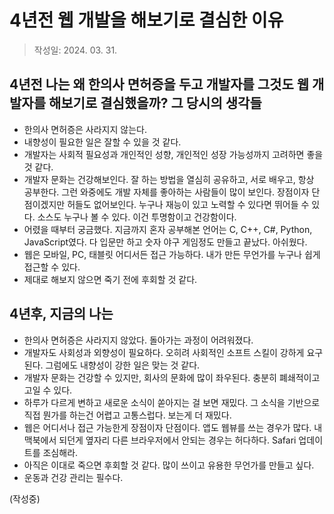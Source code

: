 # 4년전 웹 개발을 해보기로 결심한 이유

> 작성일: 2024. 03. 31.

## 4년전 나는 왜 한의사 면허증을 두고 개발자를 그것도 웹 개발자를 해보기로 결심했을까? 그 당시의 생각들

- 한의사 면허증은 사라지지 않는다.
- 내향성이 필요한 일은 잘할 수 있을 것 같다.
- 개발자는 사회적 필요성과 개인적인 성향, 개인적인 성장 가능성까지 고려하면 좋을 것 같다.
- 개발자 문화는 건강해보인다. 잘 하는 방법을 열심히 공유하고, 서로 배우고, 항상 공부한다. 그런 와중에도 개발 자체를 좋아하는 사람들이 많이 보인다. 장점이자 단점이겠지만 허들도 없어보인다. 누구나 재능이 있고 노력할 수 있다면 뛰어들 수 있다. 소스도 누구나 볼 수 있다. 이건 투명함이고 건강함이다.
- 어렸을 때부터 궁금했다. 지금까지 혼자 공부해본 언어는 C, C++, C#, Python, JavaScript였다. 다 입문만 하고 숫자 야구 게임정도 만들고 끝났다. 아쉬웠다.
- 웹은 모바일, PC, 태블릿 어디서든 접근 가능하다. 내가 만든 무언가를 누구나 쉽게 접근할 수 있다.
- 제대로 해보지 않으면 죽기 전에 후회할 것 같다.

## 4년후, 지금의 나는

- 한의사 면허증은 사라지지 않았다. 돌아가는 과정이 어려워졌다.
- 개발자도 사회성과 외향성이 필요하다. 오히려 사회적인 소프트 스킬이 강하게 요구된다. 그럼에도 내향성이 강한 일은 맞는 것 같다.
- 개발자 문화는 건강할 수 있지만, 회사의 문화에 많이 좌우된다. 충분히 폐쇄적이고 고일 수 있다.
- 하루가 다르게 변하고 새로운 소식이 쏟아지는 걸 보면 재밌다. 그 소식을 기반으로 직접 뭔가를 하는건 어렵고 고통스럽다. 보는게 더 재밌다.
- 웹은 어디서나 접근 가능한게 장점이자 단점이다. 앱도 웹뷰를 쓰는 경우가 많다. 내 맥북에서 되던게 옆자리 다른 브라우저에서 안되는 경우는 허다하다. Safari 업데이트를 조심해라.
- 아직은 이대로 죽으면 후회할 것 같다. 많이 쓰이고 유용한 무언가를 만들고 싶다.
- 운동과 건강 관리는 필수다.

(작성중)